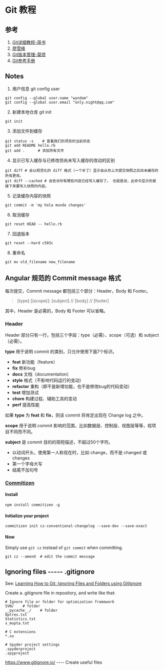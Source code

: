 # Git 教程

## 参考

1. [Git详细教程-简书](https://www.jianshu.com/p/3d0d56d6f6d1)
2. [廖雪峰](https://www.liaoxuefeng.com/wiki/896043488029600)
3. [Git版本管理-莫烦](https://morvanzhou.github.io/tutorials/others/git/)
4. [Git参考手册](http://gitref.justjavac.com/basic/#status)

## Notes

1. 用户信息 git config user

```shell
git config --global user.name "wyndam"
git config --global user.email "only.night@qq.com"
```

2. 新建本地仓库 git init

```shell
git init
```

3. 添加文件到缓存

```shell
git status -s    # 查看我们的项目的当前状态
git add README hello.rb
git add .      # 添加所有文件
```

4. 显示已写入缓存与已修改但尚未写入缓存的改动的区别

```shell
git diff # 会以规范化的 diff 格式（一个补丁）显示自从你上次提交快照之后尚未缓存的所有更改。 
git diff --cached # 会告诉你有哪些内容已经写入缓存了。 也就是说，此命令显示的是接下来要写入快照的内容。
```

5. 记录缓存内容的快照

```shell
git commit -m 'my hola mundo changes'
```

6. 取消缓存

```shell
git reset HEAD -- hello.rb 
```

7. 回退版本

```shell
git reset --hard c503c
```

8. 重命名

```shell
git mv old_filename new_filename
```

## Angular 规范的 Commit message 格式

每次提交，Commit message 都包括三个部分：Header，Body 和 Footer。

> [type] [(scope)]: [subject] 
> //
> [body]
> //
> [footer]

其中，Header 是必需的，Body 和 Footer 可以省略。

### Header

Header 部分只有一行，包括三个字段：type（必需）、scope（可选）和 subject（必需）。

**type** 用于说明 commit 的类别，只允许使用下面7个标识。

- **feat** 新功能（feature）
- **fix** 修补bug
- **docs** 文档（documentation）
- **style** 格式（不影响代码运行的变动）
- **refactor** 重构（即不是新增功能，也不是修改bug的代码变动）
- **test** 增加测试
- **chore** 构建过程、辅助工具的变动
- **perf** 提高性能

如果 **type** 为 **feat** 和 **fix**，则该 commit 将肯定出现在 Change log 之中。

**scope** 用于说明 commit 影响的范围，比如数据层、控制层、视图层等等，视项目不同而不同。

**subject** 是 commit 目的的简短描述，不超过50个字符。

- 以动词开头，使用第一人称现在时，比如 change，而不是 changed 或 changes
- 第一个字母大写
- 结尾不加句号

### [Commitizen](https://github.com/commitizen/cz-cli)

####  Install 

```shell
npm install commitizen -g
```

#### Initialize your project

```shell
commitizen init cz-conventional-changelog --save-dev --save-exact
```

#### Now

Simply use `git cz` instead of `git commit` when committing.

```shell
git cz --amend  # edit the commit message
```



## Ignoring files ----- .gitignore
See: [Learning How to Git: Ignoring Files and Folders using GitIgnore](https://medium.com/@haydar_ai/learning-how-to-git-ignoring-files-and-folders-using-gitignore-177556afdbe3)

Create a .gitignore file in repository, and write like that:

```shell
# Ignore file or folder for optimization framework
SVN/    # folder
__pycache__/    # folder
Optres.txt
Statistics.txt
x_mopta.txt

# C extensions
*.so

# Spyder project settings
.spyderproject
.spyproject
```

https://www.gitignore.io/ ---- Create useful files 
